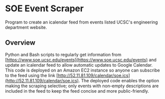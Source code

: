 # SOE Event Scraper

Program to create an icalendar feed from events listed UCSC's engineering department website.


## Overview

Python and Bash scripts to regularly get information from [https://www.soe.ucsc.edu/events](https://www.soe.ucsc.edu/events) and update an icalendar feed to allow automatic updates to Google Calendar. This code is deployed on an Amazon EC2 instance so anyone can subscribe to the feed using the link [http://52.11.81.109/calendar/soe.ics](http://52.11.81.109/calendar/soe.ics). The deployed code enables the option making the scraping selective; only events with non-empty descriptions are included in the feed to keep the feed concise and more public-friendly.
